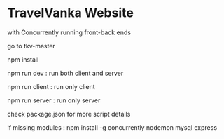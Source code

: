 # TravelVanka Website
with Concurrently running front-back ends

go to tkv-master 

npm install

npm run dev     : run both client and server

npm run client  : run only client

npm run server  : run only server

check package.json for more script details

if missing modules :
npm install -g concurrently nodemon mysql express 

